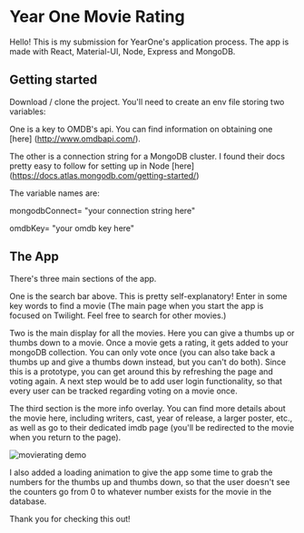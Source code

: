 # Year One Movie Rating

Hello! This is my submission for YearOne's application process. The app is made with React, Material-UI, Node, Express and MongoDB.

## Getting started

Download / clone the project. You'll need to create an env file storing two variables:

One is a key to OMDB's api. You can find information on obtaining one [here] (http://www.omdbapi.com/).

The other is a connection string for a MongoDB cluster. I found their docs pretty easy to follow for setting up in Node [here] (https://docs.atlas.mongodb.com/getting-started/)

The variable names are:

mongodbConnect= "your connection string here"

omdbKey= "your omdb key here"

## The App

There's three main sections of the app.

One is the search bar above. This is pretty self-explanatory! Enter in some key words to find a movie (The main page when you start the app is focused on Twilight. Feel free to search for other movies.)  

Two is the main display for all the movies. Here you can give a thumbs up or thumbs down to a movie. Once a movie gets a rating, it gets added to your mongoDB collection. You can only vote once (you can also take back a thumbs up and give a thumbs down instead, but you can't do both). Since this is a prototype, you can get around this by refreshing the page and voting again. A next step would be to add user login functionality, so that every user can be tracked regarding voting on a movie once. 

The third section is the more info overlay. You can find more details about the movie here, including writers, cast, year of release, a larger poster, etc., as well as go to their dedicated imdb page (you'll be redirected to the movie when you return to the page). 

![movierating demo](http://g.recordit.co/hA9ZqISh6D.gif)

I also added a loading animation to give the app some time to grab the numbers for the thumbs up and thumbs down, so that the user doesn't see the counters go from 0 to whatever number exists for the movie in the database.

Thank you for checking this out!

